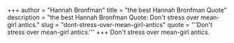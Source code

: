 +++
author = "Hannah Bronfman"
title = "the best Hannah Bronfman Quote"
description = "the best Hannah Bronfman Quote: Don't stress over mean-girl antics."
slug = "dont-stress-over-mean-girl-antics"
quote = '''Don't stress over mean-girl antics.'''
+++
Don't stress over mean-girl antics.
